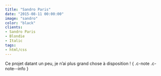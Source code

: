 ```yaml
---
title: "Sandro Paris"
date: "2015-08-11 00:00:00"
image: "sandro"
color: "black"
clients:
- Sandro Paris
- Blondie
- Italic
tags:
- html/css
---
```


Ce projet datant un peu, je n’ai plus grand chose à disposition ! { .c-note .c-note--info }
